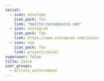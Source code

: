 ```yaml
---
social:
  - icon: envelope
    icon_pack: fas
    link: "mailto:zazie@zazie.com"
  - icon: instagram
    icon_pack: fab
    link: https://www.instagram.com/zazie/
  - icon: eye
    icon_pack: fas
    link: project/zazie/
superuser: false
title: Zazie
user_groups:
  - Artists_aufstrebend
---
```


